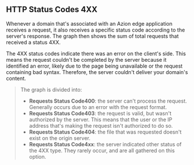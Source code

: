 ## HTTP Status Codes 4XX

Whenever a domain that's associated with an Azion edge application receives a request, it also receives a specific status code according to the server's response. The graph then shows the sum of total requests that received a status 4XX.

The 4XX status codes indicate there was an error on the client's side. This means the request couldn't be completed by the server because it identified an error, likely due to the page being unavailable or the request containing bad syntax. Therefore, the server couldn't deliver your domain's content.

> The graph is divided into:
> 
> - **Requests Status Code400**: the server can't process the request. Generally occurs due to an error with the request format.
> - **Requests Status Code403**: the request is valid, but wasn't authorized by the server. This means that the user or the IP address that's making the request isn't authorized to do so.
> - **Requests Status Code404**: the file that was requested doesn't exist on the origin server.
> - **Requests Status Code4xx**: the server indicated other status of the 4XX type. They rarely occur, and are all gathered on this option.